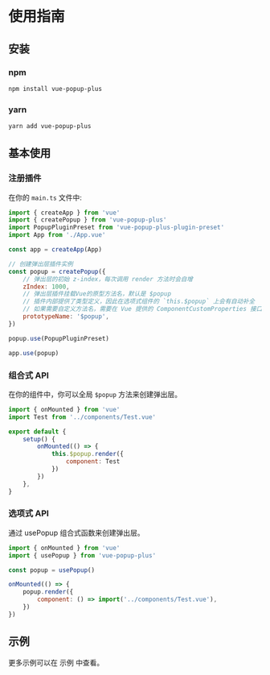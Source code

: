 # 使用指南

## 安装

### npm

```bash
npm install vue-popup-plus
```

### yarn

```bash
yarn add vue-popup-plus
```

## 基本使用

### 注册插件

在你的 `main.ts` 文件中:

```js
import { createApp } from 'vue'
import { createPopup } from 'vue-popup-plus'
import PopupPluginPreset from 'vue-popup-plus-plugin-preset'
import App from './App.vue'

const app = createApp(App)

// 创建弹出层插件实例
const popup = createPopup({
    // 弹出层的初始 z-index，每次调用 render 方法时会自增
    zIndex: 1000,
    // 弹出层插件挂载Vue的原型方法名，默认是 $popup
    // 插件内部提供了类型定义，因此在选项式组件的 `this.$popup` 上会有自动补全
    // 如果需要自定义方法名，需要在 Vue 提供的 ComponentCustomProperties 接口中手动添加
    prototypeName: '$popup',
})

popup.use(PopupPluginPreset)

app.use(popup)
```

### 组合式 API

在你的组件中，你可以全局 `$popup` 方法来创建弹出层。

```js
import { onMounted } from 'vue'
import Test from '../components/Test.vue'

export default {
    setup() {
        onMounted(() => {
            this.$popup.render({
                component: Test
            })
        })
    },
}
```

### 选项式 API

通过 usePopup 组合式函数来创建弹出层。

```js
import { onMounted } from 'vue'
import { usePopup } from 'vue-popup-plus'

const popup = usePopup()

onMounted(() => {
    popup.render({
        component: () => import('../components/Test.vue'),
    })
})
```

## 示例

更多示例可以在 <RouterLink to="/examples">示例</RouterLink> 中查看。

